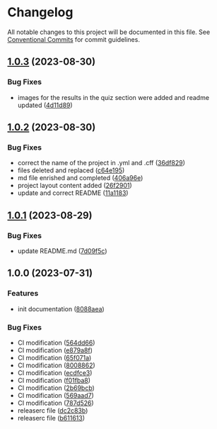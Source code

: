 # Changelog

All notable changes to this project will be documented in this file. See
[Conventional Commits](https://conventionalcommits.org) for commit guidelines.

## [1.0.3](https://github.com/IFB-ElixirFr/Wasm4Learn-doc/compare/v1.0.2...v1.0.3) (2023-08-30)


### Bug Fixes

* images for the results in the quiz section were added and readme updated ([4d11d89](https://github.com/IFB-ElixirFr/Wasm4Learn-doc/commit/4d11d890684e532a87556effc3555f30d1d14255))

## [1.0.2](https://github.com/IFB-ElixirFr/Wasm4Learn-doc/compare/v1.0.1...v1.0.2) (2023-08-30)


### Bug Fixes

* correct the name of the project in .yml and .cff ([36df829](https://github.com/IFB-ElixirFr/Wasm4Learn-doc/commit/36df8293eaa2485c7a696c73150fc8f56c40e9ca))
* files deleted and replaced ([c64e195](https://github.com/IFB-ElixirFr/Wasm4Learn-doc/commit/c64e195b1b8ba2820230f88cf1fffe0decb06adb))
* md file enrished and completed ([406a96e](https://github.com/IFB-ElixirFr/Wasm4Learn-doc/commit/406a96e84e131420cf20b4bb5a024d448529b7cf))
* project layout content added ([26f2901](https://github.com/IFB-ElixirFr/Wasm4Learn-doc/commit/26f29016d2fa81c63aa5aefaa79f8a77b5609c0b))
* update and correct README ([11a1183](https://github.com/IFB-ElixirFr/Wasm4Learn-doc/commit/11a11837bbb803e7e37d236f9839ce256bf5933b))

## [1.0.1](https://github.com/IFB-ElixirFr/Wasm4Learn-doc/compare/v1.0.0...v1.0.1) (2023-08-29)


### Bug Fixes

* update README.md ([7d09f5c](https://github.com/IFB-ElixirFr/Wasm4Learn-doc/commit/7d09f5ca215573bd0f58b2e7f3560b5d9e59efbc))

## 1.0.0 (2023-07-31)


### Features

* init documentation ([8088aea](https://github.com/IFB-ElixirFr/R_WASM_doc/commit/8088aea93f1466798af8fb3d0a0f739e1a57a5dc))


### Bug Fixes

* CI modification ([564dd66](https://github.com/IFB-ElixirFr/R_WASM_doc/commit/564dd663ebc3519416410de1f0a06d4ee536ec5d))
* CI modification ([e879a8f](https://github.com/IFB-ElixirFr/R_WASM_doc/commit/e879a8f11851fbd5a2f631de79a73da58c9dd6b6))
* CI modification ([65f071a](https://github.com/IFB-ElixirFr/R_WASM_doc/commit/65f071a79062f61b4ba57ed75a62fbbdb1ff7540))
* CI modification ([8008862](https://github.com/IFB-ElixirFr/R_WASM_doc/commit/8008862375ed978f907033a79a70f7972057f4f0))
* CI modification ([ecdfce3](https://github.com/IFB-ElixirFr/R_WASM_doc/commit/ecdfce3807739de8534faa057cda116254639e05))
* CI modification ([f01fba8](https://github.com/IFB-ElixirFr/R_WASM_doc/commit/f01fba822b87ad63109680349d1bc35ab6299b67))
* CI modification ([2b69bcb](https://github.com/IFB-ElixirFr/R_WASM_doc/commit/2b69bcbdbd7ce0698fc2ccce1a08c3f82baf66f5))
* CI modification ([569aad7](https://github.com/IFB-ElixirFr/R_WASM_doc/commit/569aad73807774a820eb3b410c21a238adbe1a75))
* CI modification ([787d526](https://github.com/IFB-ElixirFr/R_WASM_doc/commit/787d526eb6bfeb7c8c6e1da075bb047d10be5f58))
* releaserc file ([dc2c83b](https://github.com/IFB-ElixirFr/R_WASM_doc/commit/dc2c83b573d4d878ee82db572b82dac15de085f6))
* releaserc file ([b611613](https://github.com/IFB-ElixirFr/R_WASM_doc/commit/b611613414253b4e33c86e7ae156746b03059bf5))
